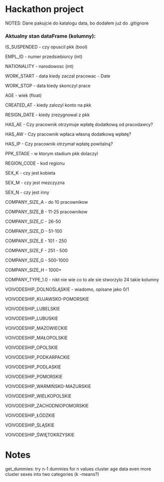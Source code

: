 # Hackathon project

NOTES:
Dane pakujcie do katalogu data, bo dodałem już do .gitignore


### **Aktualny stan dataFrame (kolumny):**

IS\_SUSPENDED - czy opuscil pkk (bool)

EMPL\_ID - numer przedsiebiorcy (int)

NATIONALITY - narodowosc (int)

WORK\_START - data kiedy zaczal pracowac - Date

WORK\_STOP - data kiedy skonczyl prace

AGE - wiek (float)

CREATED\_AT - kiedy zalozyl konto na pkk

RESIGN\_DATE - kiedy zrezygnowal z pkk

HAS\_AE - Czy pracownik otrzymuje wpłatę dodatkową od pracodawcy?

HAS\_AW - Czy pracownik wpłaca własną dodatkową wpłatę?

HAS\_IP - Czy pracownik otrzymał wpłatę powitalną?

PPK\_STAGE - w ktorym stadium pkk dolaczyl

REGION\_CODE - kod regionu

SEX\_K - czy jest kobieta

SEX\_M - czy jest mezczyzna

SEX\_N - czy jest inny

COMPANY\_SIZE\_A - do 10 pracownikow

COMPANY\_SIZE\_B - 11-25 pracownikow

COMPANY\_SIZE\_C - 26-50

COMPANY\_SIZE\_D - 51-100

COMPANY\_SIZE\_E - 101 - 250

COMPANY\_SIZE\_F - 251 - 500

COMPANY\_SIZE\_G - 500-1000

COMPANY\_SIZE\_H - 1000+

COMPANY\_TYPE\_1.0 - nikt nie wie co to ale sie stworzylo 24 takie kolumny

VOIVODESHIP\_DOLNOŚLĄSKIE - wiadomo, opisane jako 0/1

VOIVODESHIP\_KUJAWSKO-POMORSKIE

VOIVODESHIP\_LUBELSKIE

VOIVODESHIP\_LUBUSKIE

VOIVODESHIP\_MAZOWIECKIE

VOIVODESHIP\_MAŁOPOLSKIE

VOIVODESHIP\_OPOLSKIE

VOIVODESHIP\_PODKARPACKIE

VOIVODESHIP\_PODLASKIE

VOIVODESHIP\_POMORSKIE

VOIVODESHIP\_WARMIŃSKO-MAZURSKIE

VOIVODESHIP\_WIELKOPOLSKIE

VOIVODESHIP\_ZACHODNIOPOMORSKIE

VOIVODESHIP\_ŁÓDZKIE

VOIVODESHIP\_ŚLĄSKIE

VOIVODESHIP\_ŚWIĘTOKRZYSKIE


# Notes

get_dummies: try n-1 dummies for n values
cluster age data even more
cluster sexes into two categories (k -means?)